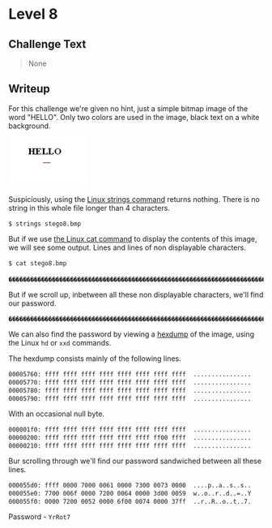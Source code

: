 # Level 8

## Challenge Text

> None

## Writeup

For this challenge we're given no hint, just a simple bitmap image of the word "HELLO". Only two colors are used in the image, black text on a white background.

![Level 8 Image](./stego8.bmp "Level 8 Image")

Suspiciously, using the [Linux strings command](https://w3cschoool.com/tutorial/linux-strings-command "Article On Linux Strings Command") returns nothing. There is no string in this whole file longer than 4 characters.

```
$ strings stego8.bmp

```

But if we use [the Linux cat command](https://www.geeksforgeeks.org/cat-command-in-linux-with-examples/ "Geeks For Geeks Article On Linux Cat Command") to display the contents of this image, we will see some output. Lines and lines of non displayable characters.

```
$ cat stego8.bmp

������������������������������������������������������������������������������������������������������������������������������������������������������������������������������������������������������������������
```

But if we scroll up, inbetween all these non displayable characters, we'll find our password.

```
������������������������������������������������������������������������������������������������������������������������������������������������������������������������������������������������������password=YrRot7�������������������������������������������������������������������������������������������������������������������������������������������������������������������������������������������
```

We can also find the password by viewing a [hexdump](https://en.wikipedia.org/wiki/Hex_dump "Wikipedia Entry On Hexdumps") of the image, using the Linux ```hd``` or ```xxd``` commands.

The hexdump consists mainly of the following lines.

```
00005760: ffff ffff ffff ffff ffff ffff ffff ffff  ................
00005770: ffff ffff ffff ffff ffff ffff ffff ffff  ................
00005780: ffff ffff ffff ffff ffff ffff ffff ffff  ................
00005790: ffff ffff ffff ffff ffff ffff ffff ffff  ................
```

With an occasional null byte.

```
000001f0: ffff ffff ffff ffff ffff ffff ffff ffff  ................
00000200: ffff ffff ffff ffff ffff ffff ff00 ffff  ................
00000210: ffff ffff ffff ffff ffff ffff ffff ffff  ................
```

Bur scrolling through we'll find our password sandwiched between all these lines.

```
000055d0: ffff 0000 7000 0061 0000 7300 0073 0000  ....p..a..s..s..
000055e0: 7700 006f 0000 7200 0064 0000 3d00 0059  w..o..r..d..=..Y
000055f0: 0000 7200 0052 0000 6f00 0074 0000 37ff  ..r..R..o..t..7.
```

Password - ```YrRot7```
